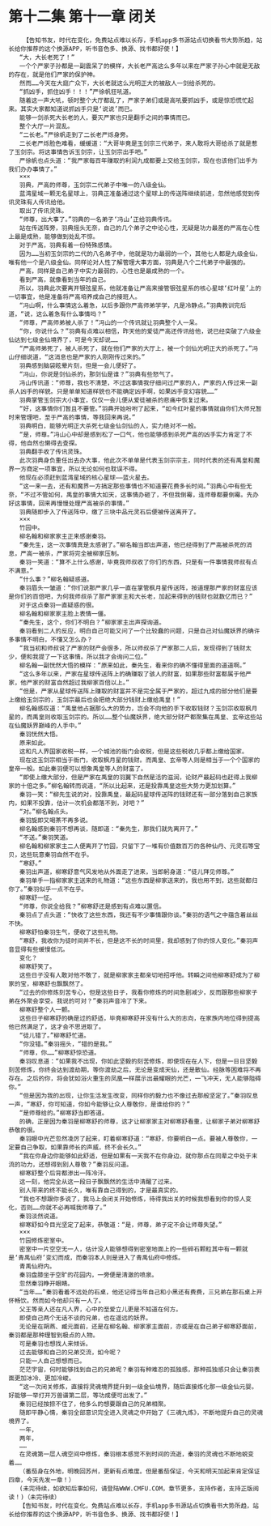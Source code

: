 # 第十二集 第十一章 闭关
        【告知书友，时代在变化，免费站点难以长存，手机app多书源站点切换看书大势所趋，站长给你推荐的这个换源APP，听书音色多、换源、找书都好使！】
       “大，大长老死了！”
       一个个严家子孙都是一副震呆了的模样，大长老严高这么多年以来在严家子孙心中就是无敌的存在，就是他们严家的保护神。
       然而……今天在大庭广众下，大长老就这么光明正大的被敌人一剑给杀死的。
       “抓凶手，抓住凶手！！！”严徐帆狂吼道。
       随着这一声大吼，顿时整个大厅都乱了，严家子弟们或是高吼要抓凶手，或是惊恐慌忙起来。其实大家都知道说抓凶手只是‘说说’而已。
       能够一剑杀死大长老的人，要灭严家也只是翻手之间的事情而已。
       整个大厅一片混乱。
       “二长老。”严徐帆走到了二长老严烁身旁。
       二长老严烁脸色难看，缓缓道：“大哥毕竟是玉剑宗三代弟子，来人敢将大哥给杀了就是惹了玉剑宗。将这事情告诉玉剑宗，让玉剑宗出手吧。”
       严徐帆也点头道：“我严家每百年赚取的利润九成都要上交给玉剑宗，现在也该他们出手为我们办办事情了。”
       ×××
       羽典，严高的师尊，玉剑宗二代弟子中唯一的八级金仙。
       蓝湾星域一颗无名星球上，羽典正准备通过这个星球上的传送阵继续前进，忽然他感觉到传讯灵珠有人传讯给他。
       取出了传讯灵珠。
       “师尊，出大事了。”羽典的一名弟子‘冯山’正给羽典传讯。
       站在传送阵旁，羽典摇头无奈，自己的几个弟子之中论心性，无疑是功力最差的严高在心性上最是成熟，能够做到处乱不惊。
       对于严高，羽典有着一份特殊感情。
       因为……当初玉剑宗的二代的八名弟子中，他就是功力最弱的一个，其他七人都是九级金仙，唯有他一个是八级金仙。同样论对人性了解管理大事方面，羽典是八个二代弟子中最强的。
       严高，同样是自己弟子中实力最弱的，心性也是最成熟的一个。
       看到严高，就像看到当年的自己。
       所以，羽典此次要离开银弦星系，他就准备让严高来接管银弦星系的核心星球‘红叶星’上的一切事宜，他是准备将严高培养成自己的接班人。
       “冯山啊，什么事情这么着急，以后多跟你严高师弟学学，凡是冷静点。”羽典教训完后道，“说，这么着急有什么事情吗？”
       “师尊，严高师弟被人杀了！”冯山的一个传讯就让羽典整个人一呆。
       “你，你说什么？”羽典有点难以相信，昨天他的爱徒严高还传讯给他，说已经突破了六级金仙达到七级金仙境界了，可是今天却说……
       “严高师弟死了，被人杀死了，就在他们严家的大厅上，被一个剑仙光明正大的杀死了。”冯山仔细说道，“这消息也是严家的人刚刚传过来的。”
       羽典感到脑袋眩晕片刻，但是一会儿便好了。
       “冯山，你说是剑仙杀的，那剑仙是谁？”羽典有些怒气了。
       冯山传讯道：“师尊，我也不清楚，不过这事情我仔细问过严家的人，严家的人传过来一副杀人凶手的样貌。只是单单知道样貌也不能确定凶手啊，如果凶手变幻容貌……”
       羽典掌管玉剑宗大小事宜，仅仅一会儿便从爱徒被杀的悲痛中恢复过来。
       “好，这事情你们暂且不要管。”羽典开始吩咐了起来，“如今红叶星的事情就由你们大师兄暂时来管理吧，至于严高的事情，等我回来再说。”
       羽典明白，能够光明正大杀死七级金仙剑仙的人，实力绝对不一般。
       “是，师尊。”冯山心中却是感到松了一口气，他也能够感到杀死严高的凶手实力肯定了不得，他自然也懒得去查探。
       羽典翻手收了传讯灵珠。
       此次羽典身负重任出去办大事，他此次不单单是代表玉剑宗宗主，同时代表的还有禹皇和魔界一方商定一项事宜，所以无论如何也耽误不得。
       他现在必须赶到蓝湾星域的核心星球——蓝火星去。
       “这一来一去，还有和魔界一方搞定那些事情也不知道要花费多长时间。”羽典心中有些无奈，“不过不管如何，禹皇的事情大如天，这事情办砸了，不但我倒霉，连师尊都要倒霉。先办好这事情，回来再慢慢处理严高被杀的事情。”
       羽典随即步入了传送阵中，缴了三块中品元灵石后便被传送离开了。
       ×××
       竹园中。
       柳名翰和柳家家主正来感谢秦羽。
       “秦先生，这一次事情真是太感谢了。”柳名翰当即出声道，他已经得到了严高被杀死的消息，严高一被杀，严家将完全被柳家压制。
       秦羽一笑道：“算不上什么感谢，毕竟我师叔收了你们的东西，只是有一件事情我师叔有点不满意。”
       “什么事？”柳名翰疑惑道。
       秦羽眉头一皱道：“你们说那严家几乎一直在掌管枫月星传送阵，按道理那严家的财富应该是你们的百倍吧，为何我师叔杀了那严家家主和大长老，加起来得到的钱财也就数亿而已？”
       对于这点秦羽一直疑惑的很。
       柳名翰和柳家家主脸上表情一僵。
       “秦先生，这个，你们不明白？”柳家家主出声探询道。
       秦羽看到二人的反应，明白自己可能又问了一个比较蠢的问题，只是自己对仙魔妖界的确许多事情不明白，不懂又怎么办？
       “我当初和师叔说了严家的财产会很多，所以师叔杀了严家那二人后，发现得到了钱财太少，便和我提了一下这事情。所以我才会询问二位。”
       柳名翰一副恍然大悟的模样：“原来如此，秦先生，看来你的确不懂得里面的道道啊。”
       “这么多年以来，严家在星球传送阵上的确赚取了骇人的财富，如果那些财富都属于他严家，他严家的财富自然超过我柳家百倍以上。”
       “但是，严家从星球传送阵上赚取的财富并不是完全属于严家的，超过九成的部分他们是要上缴给玉剑宗的，玉剑宗最后也会把绝大部分钱财上缴给禹皇！”
       柳名翰感叹道：“禹皇他占据那么大的势力，岂会不向他的手下收取钱财？玉剑宗收取枫月星的，而禹皇则收取玉剑宗的。所以……整个仙魔妖界，绝大部分财产都聚集在禹皇、玄帝这些站在仙魔妖界巅峰的人手中。”
       秦羽恍然大悟。
       原来如此。
       这和凡人界国家收税一样，一个城池的衙门会收税，但是这些税收几乎都上缴给国家。
       现在这玉剑宗相当于衙门，收取枫月星的钱财。而禹皇、玄帝等人则是相当于一个个国家的皇帝一般。如此秦羽便可以想象禹皇等人的财富了。
       “即使上缴大部分，但是严家在禹皇的羽翼下自然是活的滋润，论财产最起码也赶得上我柳家的十倍之多。”柳名翰转而说道，“所以比起来，还是投靠禹皇这些大势力更加划算。”
       秦羽一笑：“柳先生说的对，投靠禹皇，最起码星球传送阵的钱财还有一部分落到自己家族内，如果不投靠，估计一次机会都落不到，对吧？”
       “对。”柳名翰点头。
       秦羽旋即又喝茶不再多说。
       柳名翰感到秦羽不想再谈，随即道：“秦先生，那我们就先离开了。”
       “不送。”秦羽笑道。
       柳名翰和柳家家主二人便离开了竹园，只留下了一堆有价值数百万的各种仙丹、元灵石等宝贝，这些玩意秦羽自然不在乎。
       “寒舒。”
       秦羽出声道，柳寒舒意气风发地从外面走了进来，当即躬身道：“徒儿拜见师尊。”
       秦羽单手一指柳家家主送来的礼物道：“这些东西是柳家送来的，我也用不到，这些就都归你了。”秦羽似乎一点不在乎。
       柳寒舒一怔。
       “师尊，你说全给我？”柳寒舒还是感到有点难以置信。
       秦羽点了点头道：“快收了这些东西，我还有不少事情跟你谈。”秦羽的语气之中蕴含着丝丝不快。
       柳寒舒怕秦羽生气，便收了这些礼物。
       “寒舒，我收你为徒时间并不长，但是这不长的时间里，我却感到了你的惊人变化。”秦羽声音显得有些缓慢低沉。
       变化？
       柳寒舒笑了。
       这些日子没有人敢对他不敬了，就是柳家家主都亲切地招呼他。转瞬之间他柳寒舒成为了柳家的宝，柳寒舒也飘飘然了。
       “过去的你修炼刻苦专心，但是这些日子，我看你修炼的时间急剧减少，反而跟那些柳家子弟在外聚会享受。我说的可对？”秦羽声音冷了下来。
       柳寒舒整个人一颤。
       这些日子柳寒舒的确是过的舒适，毕竟柳寒舒并没有什么大的志向，在家族内地位得到提高他已然满足了，这才会不思进取了。
       “徒儿错了。”柳寒舒忙道。
       “你没错。”秦羽摇头，“错的是我。”
       “师尊，你……”柳寒舒惊恐道。
       秦羽叹息道：“如果我不出现，你如此坚毅的刻苦修炼，即使现在在人下，但是一日日坚毅刻苦修炼，你终会达到渡劫期，等你渡劫之后，无论是变成天仙，还是散仙。经脉等困难将不再存在。之后的你，将会犹如浴火重生的凤凰一样展示出最耀眼的光芒，一飞冲天，无人能够阻碍你。”
       “但是因为我的出现，让你生活发生改变，同样你的毅力也不像过去那般坚定了。”秦羽叹息一声，“寒舒，你可知道，你如今能够让众人尊敬你，是谁给你的？”
       “是师尊给的。”柳寒舒当即答道。
       的确，正是因为秦羽是柳寒舒的师尊，这才让柳家家主对柳寒舒看重，让柳家子弟对柳寒舒恭敬的很。
       秦羽眼中光芒忽然凌厉了起来，盯着柳寒舒道：“寒舒，你要明白一点。要被人尊敬你，一定要自己争取，如果靠师长的声威，终不会长久。”
       “我在你身边你能够如此舒适，但是如果有一天我不在你身边，就你那点在同辈之中处于末流的功力，还想得到别人尊敬？”秦羽反问道。
       柳寒舒整个后背都渗出一阵冷汗。
       这一刻，他完全从这一段日子飘飘然的生活中清醒了过来。
       别人带来的终不能长久，唯有靠自己得到的，才是最真实的。
       “我也不想跟你多说了，我马上会闭关开始修炼，待得我出关的时候我想看到你的惊人变化，否则……你就不必再喊我师尊了。”
       秦羽淡然说道。
       柳寒舒如今目光坚定了起来，恭敬道：“是，师尊，弟子定不会让师尊失望。”
       ×××
       竹园修炼密室中。
       密室中一片空空无一人，估计没人能够想得到密室地面上的一些碎石颗粒其中有一颗就是‘青禹仙府’变幻而成，而秦羽本人则是进入了青禹仙府中修炼。
       青禹仙府内。
       秦羽盘膝坐于空旷的花园内，一旁便是清澈的喷泉。
       忽然秦羽睁开眼睛。
       “当年……”秦羽看着不远处的石桌，他还记得当年自己和小黑还有费费，三兄弟在那石桌上开怀畅饮。然而如今他却只有一人了。
       父王等亲人还在凡人界，心中的至爱立儿更是不知道在何方。
       即使自己两个无话不谈的兄弟，也在遥远的妖界。
       无论是在朔燕、臧元面前，还是在柳名翰、柳家家主面前，亦或是在自己弟子柳寒舒面前，秦羽都是那种理智到极点的人物。
       可是秦羽也想找人来倾诉。
       过去能够和自己的兄弟交流，如今呢？
       只能一人自己想想而已。
       茫茫宇宙，何时能够找到自己的兄弟呢？秦羽有种难忍的孤独感，那种孤独感只会让秦羽表面更加冰冷、更加冷峻。
       “这一次闭关修炼，直接将灵魂境界提升到一级金仙境界，随后直接炼化那一级金仙元婴。好能够一举打开万兽谱第二层，等功成便可出发了。”
       秦羽已经按捺不住了，他多么的想要跟自己的兄弟相聚。
       随即平静心情，秦羽全部意识完全进入灵魂之中开始了《三魂九炼》，不断地提升自己的灵魂境界了。
       一年，
       两年，
       ……
       在灵魂第一层人魂空间中修炼，秦羽根本感觉不到时间的流逝，秦羽的灵魂也不断地蜕变着……
       （番茄身在外地，明晚回苏州，更新有点难度。但是番茄保证，今天和明天加起来肯定保证四章，今天先发一章！）
       (未完待续，如欲知后事如何，请登陆WWW.CMFU.COM，章节更多，支持作者，支持正版阅读！)（未完待续）
       【告知书友，时代在变化，免费站点难以长存，手机app多书源站点切换看书大势所趋，站长给你推荐的这个换源APP，听书音色多、换源、找书都好使！】